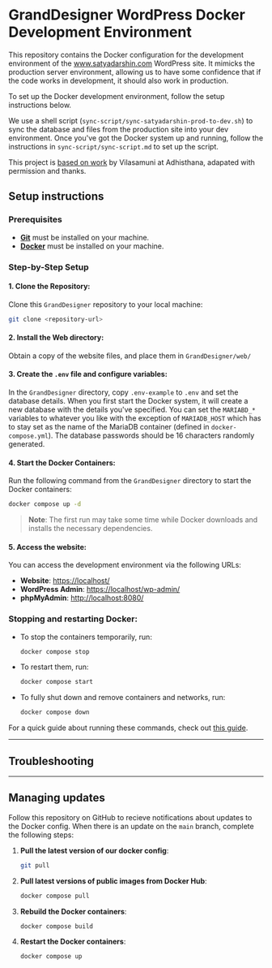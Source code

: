 # GrandDesigner WordPress Docker Development Environment

This repository contains the Docker configuration for the development environment of the www.satyadarshin.com WordPress site. It mimicks the production server environment, allowing us to have some confidence that if the code works in development, it should also work in production. 

To set up the Docker development environment, follow the setup instructions below.

We use a shell script (`sync-script/sync-satyadarshin-prod-to-dev.sh`) to sync the database and files from the production site into your dev environment. Once you've got the Docker system up and running, follow the instructions in `sync-script/sync-script.md` to set up the script.

This project is [based on work](https://github.com/AdhisthanaTriratna/adhisthana-docker-dev/tree/main) by Vilasamuni at Adhisthana, adapated with permission and thanks.

## Setup instructions

### Prerequisites

- [**Git**](https://git-scm.com/downloads) must be installed on your machine.
- [**Docker**](https://www.docker.com/) must be installed on your machine.

### Step-by-Step Setup

#### 1. Clone the Repository:

Clone this `GrandDesigner` repository to your local machine:

```bash
git clone <repository-url>
```

#### 2. Install the Web directory:

Obtain a copy of the website files, and place them in `GrandDesigner/web/`

#### 3. Create the `.env` file and configure variables:

In the `GrandDesigner` directory, copy `.env-example` to `.env` and set the database details. When you first start the Docker system, it will create a new database with the details you've specified. You can set the `MARIABD_*` variables to whatever you like with the exception of `MARIADB_HOST` which has to stay set as the name of the MariaDB container (defined in `docker-compose.yml`). The database passwords should be 16 characters randomly generated. 

#### 4. Start the Docker Containers:

Run the following command from the `GrandDesigner` directory to start
the Docker containers:

```bash
docker compose up -d
```

> **Note**: The first run may take some time while Docker downloads and installs the necessary
dependencies.

#### 5. Access the website:

You can access the development environment via the following URLs:

- **Website**: [https://localhost/](https://localhost/)
- **WordPress Admin**: [https://localhost/wp-admin/](https://localhost/wp-admin/)
- **phpMyAdmin**: [http://localhost:8080/](http://localhost:8080/)

### Stopping and restarting Docker:

- To stop the containers temporarily, run:

  ```bash
  docker compose stop
  ```

- To restart them, run:

  ```bash
  docker compose start
  ```

- To fully shut down and remove containers and networks, run:

  ```bash
  docker compose down
  ```

For a quick guide about running these commands, check out
[this guide](https://blog.christianlehnert.dev/how-to-halt-your-docker-containers-comparing-stop-and-down-commands-in-docker-compose).

---

## Troubleshooting

---

## Managing updates

Follow this repository on GitHub to recieve notifications about updates to the Docker config. 
When there is an update on the `main` branch, complete the following steps:

1. **Pull the latest version of our docker config**:
   ```bash
   git pull
   ```
2. **Pull latest versions of public images from Docker Hub**:
   ```bash
   docker compose pull
   ```
3. **Rebuild the Docker containers**:
   ```bash
   docker compose build
   ```
4. **Restart the Docker containers**:
   ```bash
   docker compose up
   ```

